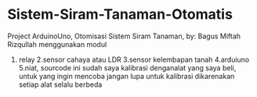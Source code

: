 # Sistem-Siram-Tanaman-Otomatis
Project ArduinoUno, Otomisasi Sistem Siram Tanaman, by: Bagus Miftah Rizqullah
menggunakan modul
1. relay
2.sensor cahaya atau LDR
3.sensor kelembapan tanah
4.arduiuno
5.niat, sourcode ini sudah saya kalibrasi denganalat yang saya beli, untuk yang ingin mencoba jangan lupa untuk kalibrasi dikarenakan setiap alat selalu berbeda
